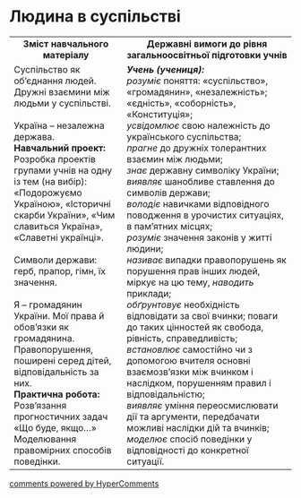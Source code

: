 <div id="hypercomments_widget" class="js-hypercomments-widget invisible"></div>

Людина в суспільстві
=============================================
<table>
  <tr>
    <td width="40%" align="center"><b>Зміст навчального матеріалу<b></td>
    <td width="60%" align="center"><b>Державні вимоги до рівня загальноосвітньої підготовки учнів</b></td>
  </tr>
  <tr>
    <td width="40%" style="vertical-align:top !important;">
    Суспільство як об’єднання людей. Дружні взаємини між людьми у суспільстві.<br>
    <br>
    Україна – незалежна держава.<br>
    <b>Навчальний проект:</b><br>
    Розробка проектів групами учнів на одну із тем (на вибір): «Подорожуємо Україною», «Історичні скарби України», «Чим славиться Україна», «Славетні українці».
    <br>
    <br>
    Символи держави: герб, прапор, гімн, їх значення.<br>
    <br>
    Я – громадянин  України.  Мої права й обов’язки як громадянина.<br>
    Правопорушення, поширені серед дітей, відповідальність за них.<br>
    <b>Практична робота:</b><br>
    Розв’язання прогностичних задач «Що буде,  якщо…»<br>
    Моделювання правомірних  способів  поведінки.
    </td>
    <td width="60%" style="vertical-align:top !important;">
    <i><b>Учень (учениця):</b></i><br>
    <i>розуміє</i> поняття: «суспільство», «громадянин», «незалежність»; «єдність»,  «соборність», «Конституція»;<br>
    <i>усвідомлює</i> свою належність до українського суспільства;<br> 
    <i>прагне</i> до дружніх толерантних взаємин між людьми;<br>
    <i>знає</i> державну символіку України;<br>
    <i>виявляє</i>  шанобливе ставлення до символів держави;<br>
    <i>володіє</i> навичками відповідного поводження в урочистих ситуаціях, в пам’ятних місцях;<br>
    <i>розуміє</i> значення законів у житті людини;<br>
    <i>називає</i> випадки правопорушень як порушення прав інших людей, міркує на цю тему, <i>наводить</i> приклади;<br>
    <i>обґрунтовує</i> необхідність відповідати за свої вчинки; поваги до таких цінностей як свобода, рівність, справедливість;<br>
    <i>встановлює</i> самостійно чи з допомогою вчителя основні взаємозв’язки між вчинком і наслідком, порушенням правил і відповідальністю;<br>
    <i>виявляє</i> уміння переосмислювати дії та аргументи, передбачати можливі наслідки дій та вчинків;<br>
    <i>моделює</i> спосіб поведінки у відповідності до конкретної ситуації.<br>
    </td>
  </tr>
</table>

<div class="js-hypercomments-container">
<a href="http://hypercomments.com" class="hc-link" title="comments widget">comments powered by HyperComments</a>
</div>